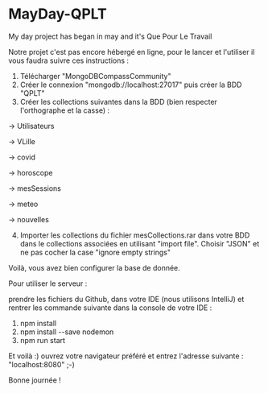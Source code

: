 # MayDay-QPLT
My day project has began in may and it's Que Pour Le Travail

Notre projet c'est pas encore hébergé en ligne, pour le lancer et l'utiliser il vous faudra suivre ces instructions :

1) Télécharger "MongoDBCompassCommunity"
2) Créer le connexion "mongodb://localhost:27017" puis créer la BDD "QPLT"
3) Créer les collections suivantes dans la BDD (bien respecter l'orthographe et la casse) :
  
  -> Utilisateurs
  
  -> VLille
  
  -> covid
  
  -> horoscope
  
  -> mesSessions
  
  -> meteo
  
  -> nouvelles
  
4) Importer les collections du fichier mesCollections.rar dans votre BDD dans le collections associées en utilisant "import file".
    Choisir "JSON" et ne pas cocher la case "ignore empty strings"

Voilà, vous avez bien configurer la base de donnée.

Pour utiliser le serveur : 

prendre les fichiers du Github, dans votre IDE (nous utilisons IntelliJ) et rentrer les commande suivante dans la console de votre IDE : 

1) npm install
2) npm install --save nodemon
3) npm run start

Et voilà :) ouvrez votre navigateur préféré et entrez l'adresse suivante : "localhost:8080" ;-)

Bonne journée !
